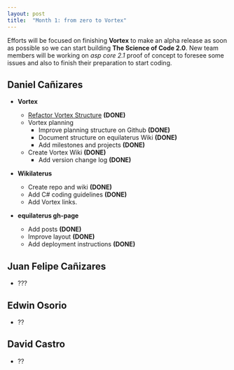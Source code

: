 ```yaml
---
layout: post
title:  "Month 1: from zero to Vortex"
---
```


Efforts will be focused on finishing **Vortex** to make an alpha release as soon as possible so we can start building **The Science of Code 2.0**. New team members will be working on *asp core 2.1* proof of concept to foresee some issues and also to finish their preparation to start coding. 

## Daniel Cañizares

* **Vortex**
    * [Refactor Vortex Structure](https://github.com/equilaterus/Vortex/milestone/2) **(DONE)**
    * Vortex planning
        * Improve planning structure on Github **(DONE)**
        * Document structure on equilaterus Wiki **(DONE)**
        * Add milestones and projects **(DONE)**
    * Create Vortex Wiki **(DONE)**
        * Add version change log **(DONE)**
        
        
* **Wikilaterus**
    * Create repo and wiki **(DONE)**
    * Add C# coding guidelines **(DONE)**
    * Add Vortex links.

* **equilaterus gh-page**
    * Add posts **(DONE)**
    * Improve layout **(DONE)**
    * Add deployment instructions **(DONE)**

## Juan Felipe Cañizares

* ???

## Edwin Osorio

* ??

## David Castro

* ??